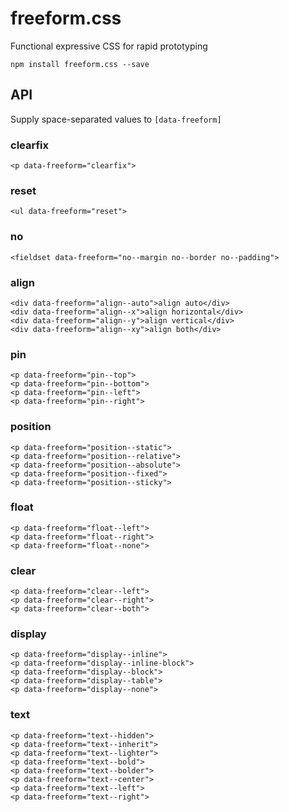 # freeform.css
Functional expressive CSS for rapid prototyping

```
npm install freeform.css --save
```

## API
Supply space-separated values to `[data-freeform]`

### clearfix
```
<p data-freeform="clearfix">
```

### reset
```
<ul data-freeform="reset">
```

### no
```
<fieldset data-freeform="no--margin no--border no--padding">
```

### align
```
<div data-freeform="align--auto">align auto</div>
<div data-freeform="align--x">align horizontal</div>
<div data-freeform="align--y">align vertical</div>
<div data-freeform="align--xy">align both</div>
```

### pin
```
<p data-freeform="pin--top">
<p data-freeform="pin--bottom">
<p data-freeform="pin--left">
<p data-freeform="pin--right">
```

### position
```
<p data-freeform="position--static">
<p data-freeform="position--relative">
<p data-freeform="position--absolute">
<p data-freeform="position--fixed">
<p data-freeform="position--sticky">
```

### float
```
<p data-freeform="float--left">
<p data-freeform="float--right">
<p data-freeform="float--none">
```

### clear
```
<p data-freeform="clear--left">
<p data-freeform="clear--right">
<p data-freeform="clear--both">
```

### display
```
<p data-freeform="display--inline">
<p data-freeform="display--inline-block">
<p data-freeform="display--block">
<p data-freeform="display--table">
<p data-freeform="display--none">
```

### text
```
<p data-freeform="text--hidden">
<p data-freeform="text--inherit">
<p data-freeform="text--lighter">
<p data-freeform="text--bold">
<p data-freeform="text--bolder">
<p data-freeform="text--center">
<p data-freeform="text--left">
<p data-freeform="text--right">
```
